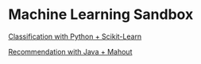 # Machine Learning Sandbox

[Classification with Python + Scikit-Learn](./classification)

[Recommendation with Java + Mahout](./recommendation)
